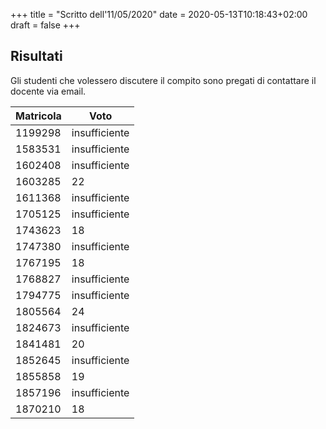 +++
title = "Scritto dell'11/05/2020"
date = 2020-05-13T10:18:43+02:00
draft = false
+++

## Risultati

Gli studenti che volessero discutere il compito sono pregati di contattare il docente via email.

Matricola | Voto
----------- | ---------------
1199298			|			insufficiente
1583531			|			insufficiente
1602408			|			insufficiente
1603285			|			22
1611368			|			insufficiente
1705125			|			insufficiente
1743623			|			18
1747380			|			insufficiente
1767195			|			18
1768827			|			insufficiente
1794775			|			insufficiente
1805564			|			24
1824673			|			insufficiente
1841481			|			20
1852645			|			insufficiente
1855858			|			19
1857196			|			insufficiente
1870210			|			18
